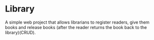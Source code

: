 # Library


A simple web project that allows librarians
to register readers, give them
books and release books (after the reader returns
the book back to the library)(CRUD).